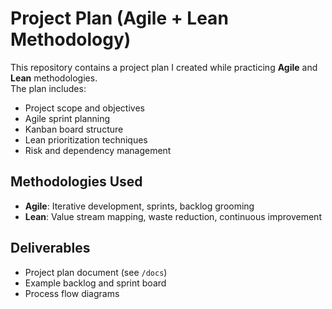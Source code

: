 # Project Plan (Agile + Lean Methodology)

This repository contains a project plan I created while practicing **Agile** and **Lean** methodologies.  
The plan includes:  
- Project scope and objectives  
- Agile sprint planning  
- Kanban board structure  
- Lean prioritization techniques  
- Risk and dependency management  

## Methodologies Used
- **Agile**: Iterative development, sprints, backlog grooming  
- **Lean**: Value stream mapping, waste reduction, continuous improvement  

## Deliverables
- Project plan document (see `/docs`)  
- Example backlog and sprint board  
- Process flow diagrams 
